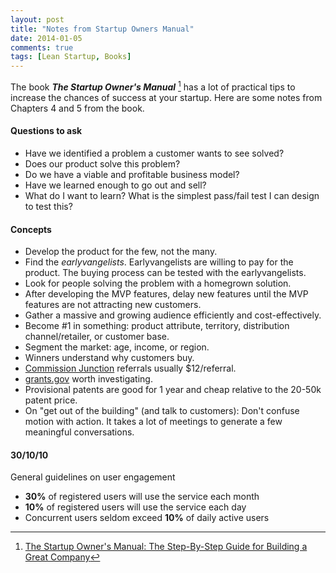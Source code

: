 ```yaml
---
layout: post
title: "Notes from Startup Owners Manual"
date: 2014-01-05
comments: true
tags: [Lean Startup, Books]
---
```


The book **_The Startup Owner's Manual_** [^book] has a lot of practical tips to increase the chances of success at your startup. Here are some notes from Chapters 4 and 5 from the book.

#### Questions to ask

 * Have we identified a problem a customer wants to see solved?
 * Does our product solve this problem?
 * Do we have a viable and profitable business model?
 * Have we learned enough to go out and sell?
 * What do I want to learn? What is the simplest pass/fail test I can design to test this?

#### Concepts

 * Develop the product for the few, not the many.
 * Find the *earlyvangelists*. Earlyvangelists are willing to pay for the product. The buying process can be tested with the earlyvangelists.
 * Look for people solving the problem with a homegrown solution.
 * After developing the MVP features, delay new features until the MVP features are not attracting new customers.
 * Gather a massive and growing audience efficiently and cost-effectively.
 * Become #1 in something: product attribute, territory, distribution channel/retailer, or customer base.
 * Segment the market: age, income, or region.
 * Winners understand why customers buy.
 * [Commission Junction](http://www.cj.com/) referrals usually $12/referral.
 * [grants.gov](http://www.grants.gov/) worth investigating.
 * Provisional patents are good for 1 year and cheap relative to the 20-50k patent price.
 * On "get out of the building" (and talk to customers): Don't confuse motion with action. It takes a lot of meetings to generate a few meaningful conversations.

#### 30/10/10

General guidelines on user engagement

 * **30%** of registered users will use the service each month
 * **10%** of registered users will use the service each day
 * Concurrent users seldom exceed **10%** of daily active users

[^book]:
    [The Startup Owner's Manual: The Step-By-Step Guide for Building a Great Company](http://www.amazon.com/The-Startup-Owners-Manual-Step-By-Step/dp/0984999302)
